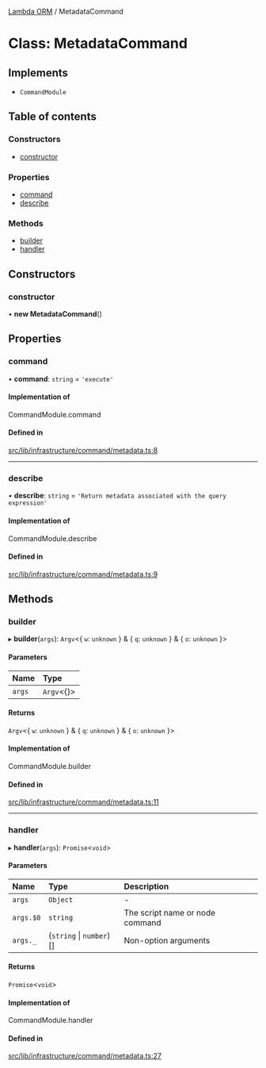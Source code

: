 [Lambda ORM](../README.md) / MetadataCommand

# Class: MetadataCommand

## Implements

- `CommandModule`

## Table of contents

### Constructors

- [constructor](MetadataCommand.md#constructor)

### Properties

- [command](MetadataCommand.md#command)
- [describe](MetadataCommand.md#describe)

### Methods

- [builder](MetadataCommand.md#builder)
- [handler](MetadataCommand.md#handler)

## Constructors

### constructor

• **new MetadataCommand**()

## Properties

### command

• **command**: `string` = `'execute'`

#### Implementation of

CommandModule.command

#### Defined in

[src/lib/infrastructure/command/metadata.ts:8](https://github.com/FlavioLionelRita/lambdaorm-cli/blob/d4bb448/src/lib/infrastructure/command/metadata.ts#L8)

___

### describe

• **describe**: `string` = `'Return metadata associated with the query expression'`

#### Implementation of

CommandModule.describe

#### Defined in

[src/lib/infrastructure/command/metadata.ts:9](https://github.com/FlavioLionelRita/lambdaorm-cli/blob/d4bb448/src/lib/infrastructure/command/metadata.ts#L9)

## Methods

### builder

▸ **builder**(`args`): `Argv`<{ `w`: `unknown`  } & { `q`: `unknown`  } & { `o`: `unknown`  }\>

#### Parameters

| Name | Type |
| :------ | :------ |
| `args` | `Argv`<{}\> |

#### Returns

`Argv`<{ `w`: `unknown`  } & { `q`: `unknown`  } & { `o`: `unknown`  }\>

#### Implementation of

CommandModule.builder

#### Defined in

[src/lib/infrastructure/command/metadata.ts:11](https://github.com/FlavioLionelRita/lambdaorm-cli/blob/d4bb448/src/lib/infrastructure/command/metadata.ts#L11)

___

### handler

▸ **handler**(`args`): `Promise`<`void`\>

#### Parameters

| Name | Type | Description |
| :------ | :------ | :------ |
| `args` | `Object` | - |
| `args.$0` | `string` | The script name or node command |
| `args._` | (`string` \| `number`)[] | Non-option arguments |

#### Returns

`Promise`<`void`\>

#### Implementation of

CommandModule.handler

#### Defined in

[src/lib/infrastructure/command/metadata.ts:27](https://github.com/FlavioLionelRita/lambdaorm-cli/blob/d4bb448/src/lib/infrastructure/command/metadata.ts#L27)
